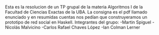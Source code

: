 Esta es la resolucion de un TP grupal de la materia Algoritmos I de la Facultad de Ciencias Exactas de la UBA. La consigna es el pdf llamado enunciado y en resumidas cuentas nos pedían que construyeramos un prototipo de red social en Haskell.
Integrantes del grupo:
-Martin Spiguel
-Nicolás Malvicino
-Carlos Rafael Chaves López
-Ian Colman Lerner